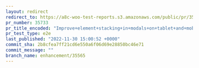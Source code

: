 ```yaml
---
layout: redirect
redirect_to: https://a8c-woo-test-reports.s3.amazonaws.com/public/pr/35733/e2e/index.html
pr_number: 35733
pr_title_encoded: "Improve+element+stacking+in+modals+on+tablet+and+mobile"
pr_test_type: e2e
last_published: "2022-11-30 15:00:52 +0000"
commit_sha: 2b8cfea7ff21cd6e550a6f06d69e28850bc46e71
commit_message: ""
branch_name: enhancement/35565
---
```

